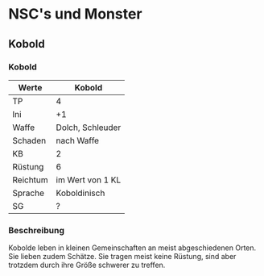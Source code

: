 # NSC's und Monster

## Kobold

### Kobold

| Werte | Kobold |
| ------ | ------- |
| TP | 4 |
| Ini | +1 |
| Waffe | Dolch, Schleuder |
| Schaden | nach Waffe |
| KB | 2 |
| Rüstung | 6 |
| Reichtum | im Wert von 1 KL |
| Sprache | Koboldinisch |
| SG | ? |

### Beschreibung

Kobolde leben in kleinen Gemeinschaften an meist abgeschiedenen Orten. Sie lieben zudem Schätze. Sie tragen meist keine Rüstung, sind aber trotzdem durch ihre Größe schwerer zu treffen.

